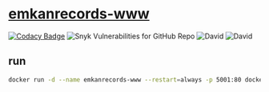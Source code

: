 # [emkanrecords-www](https://emkanrecords.com/)

[![Codacy Badge](https://app.codacy.com/project/badge/Grade/a807d963043c443f9d577c8e250c0d97)](https://www.codacy.com/manual/bamdadsabbagh/emkanrecords-www?utm_source=github.com&amp;utm_medium=referral&amp;utm_content=bamdadsabbagh/emkanrecords-www&amp;utm_campaign=Badge_Grade)
![Snyk Vulnerabilities for GitHub Repo](https://img.shields.io/snyk/vulnerabilities/github/bamdadsabbagh/emkanrecords-www)
![David](https://img.shields.io/david/bamdadsabbagh/bamdadsabbagh-www)
![David](https://img.shields.io/david/dev/bamdadsabbagh/bamdadsabbagh-www)

## run

```bash
docker run -d --name emkanrecords-www --restart=always -p 5001:80 docker.pkg.github.com/bamdadsabbagh/emkanrecords-www/emkanrecords-www:latest
```

